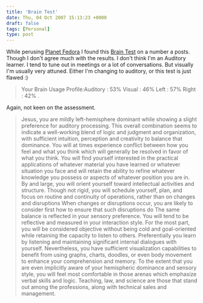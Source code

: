 ```yaml
---
title: 'Brain Test'
date: Thu, 04 Oct 2007 15:13:23 +0000
draft: false
tags: [Personal]
type: post
---
```


While perusing [Planet Fedora](http://planet.fedoraproject.org/) I found this [Brain Test](http://mindmedia.com/braintest.html) on a number a posts. Though I don't agree much with the results. I don't think I'm an Auditory learner. I tend to tune out in meetings or a lot of conversations. But visually I'm usually very attuned. Either I'm changing to auditory, or this test is just flawed :)

> Your Brain Usage Profile:Auditory : 53% Visual : 46% Left : 57% Right : 42% .

Again, not keen on the assessment.

> Jesus, you are mildly left-hemisphere dominant while showing a slight preference for auditory processing. This overall combination seems to indicate a well-working blend of logic and judgment and organization, with sufficient intuition, perception and creativity to balance that dominance. You will at times experience conflict between how you feel and what you think which will generally be resolved in favor of what you think. You will find yourself interested in the practical applications of whatever material you have learned or whatever situation you face and will retain the ability to refine whatever knowledge you possess or aspects of whatever position you are in. By and large, you will orient yourself toward intellectual activities and structure. Though not rigid, you will schedule yourself, plan, and focus on routine and continuity of operations, rather than on changes and disruptions When changes or disruptions occur, you are likely to consider first how to ensure that such disruptions do The same balance is reflected in your sensory preference. You will tend to be reflective and measured in your interaction style. For the most part, you will be considered objective without being cold and goal-oriented while retaining the capacity to listen to others. Preferentially you learn by listening and maintaining significant internal dialogues with yourself. Nevertheless, you have sufficient visualization capabilities to benefit from using graphs, charts, doodles, or even body movement to enhance your comprehension and memory. To the extent that you are even implicitly aware of your hemispheric dominance and sensory style, you will feel most comfortable in those arenas which emphasize verbal skills and logic. Teaching, law, and science are those that stand out among the professions, along with technical sales and management.